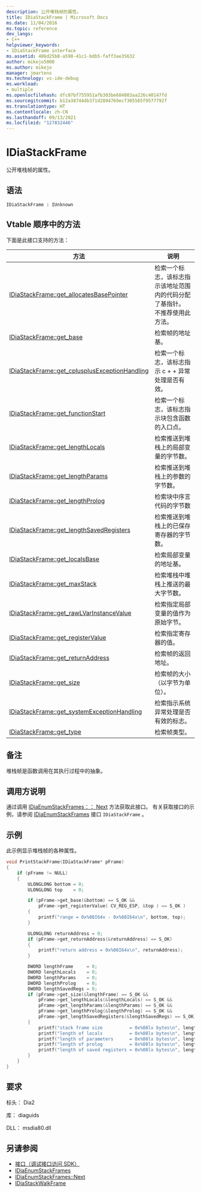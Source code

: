 ```yaml
---
description: 公开堆栈帧的属性。
title: IDiaStackFrame | Microsoft Docs
ms.date: 11/04/2016
ms.topic: reference
dev_langs:
- C++
helpviewer_keywords:
- IDiaStackFrame interface
ms.assetid: 486d25b8-a590-41c1-bdb5-faff3ae35632
author: mikejo5000
ms.author: mikejo
manager: jmartens
ms.technology: vs-ide-debug
ms.workload:
- multiple
ms.openlocfilehash: dfc07bf755951afb303be684803aa226c40147fd
ms.sourcegitcommit: b12a38744db371d2894769ecf305585f9577792f
ms.translationtype: HT
ms.contentlocale: zh-CN
ms.lasthandoff: 09/13/2021
ms.locfileid: "127832446"
---
```

# <a name="idiastackframe"></a>IDiaStackFrame
公开堆栈帧的属性。

## <a name="syntax"></a>语法

```
IDiaStackFrame : IUnknown
```

## <a name="methods-in-vtable-order"></a>Vtable 顺序中的方法
下面是此接口支持的方法：

|方法|说明|
|------------|-----------------|
|[IDiaStackFrame::get_allocatesBasePointer](../../debugger/debug-interface-access/idiastackframe-get-allocatesbasepointer.md)|检索一个标志，该标志指示该地址范围内的代码分配了基指针。 不推荐使用此方法。|
|[IDiaStackFrame::get_base](../../debugger/debug-interface-access/idiastackframe-get-base.md)|检索帧的地址基。|
|[IDiaStackFrame::get_cplusplusExceptionHandling](../../debugger/debug-interface-access/idiastackframe-get-cplusplusexceptionhandling.md)|检索一个标志，该标志指示 c + + 异常处理是否有效。|
|[IDiaStackFrame::get_functionStart](../../debugger/debug-interface-access/idiastackframe-get-functionstart.md)|检索一个标志，该标志指示块包含函数的入口点。|
|[IDiaStackFrame::get_lengthLocals](../../debugger/debug-interface-access/idiastackframe-get-lengthlocals.md)|检索推送到堆栈上的局部变量的字节数。|
|[IDiaStackFrame::get_lengthParams](../../debugger/debug-interface-access/idiastackframe-get-lengthparams.md)|检索推送到堆栈上的参数的字节数。|
|[IDiaStackFrame::get_lengthProlog](../../debugger/debug-interface-access/idiastackframe-get-lengthprolog.md)|检索块中序言代码的字节数|
|[IDiaStackFrame::get_lengthSavedRegisters](../../debugger/debug-interface-access/idiastackframe-get-lengthsavedregisters.md)|检索推送到堆栈上的已保存寄存器的字节数。|
|[IDiaStackFrame::get_localsBase](../../debugger/debug-interface-access/idiastackframe-get-localsbase.md)|检索局部变量的地址基。|
|[IDiaStackFrame::get_maxStack](../../debugger/debug-interface-access/idiastackframe-get-maxstack.md)|检索堆栈中堆栈上推送的最大字节数。|
|[IDiaStackFrame::get_rawLVarInstanceValue](../../debugger/debug-interface-access/idiastackframe-get-rawlvarinstancevalue.md)|检索指定局部变量的值作为原始字节。|
|[IDiaStackFrame::get_registerValue](../../debugger/debug-interface-access/idiastackframe-get-registervalue.md)|检索指定寄存器的值。|
|[IDiaStackFrame::get_returnAddress](../../debugger/debug-interface-access/idiastackframe-get-returnaddress.md)|检索帧的返回地址。|
|[IDiaStackFrame::get_size](../../debugger/debug-interface-access/idiastackframe-get-size.md)|检索帧的大小（以字节为单位）。|
|[IDiaStackFrame::get_systemExceptionHandling](../../debugger/debug-interface-access/idiastackframe-get-systemexceptionhandling.md)|检索指示系统异常处理是否有效的标志。|
|[IDiaStackFrame::get_type](../../debugger/debug-interface-access/idiastackframe-get-type.md)|检索帧类型。|

## <a name="remarks"></a>备注
堆栈帧是函数调用在其执行过程中的抽象。

## <a name="notes-for-callers"></a>调用方说明
通过调用 [IDiaEnumStackFrames：： Next](../../debugger/debug-interface-access/idiaenumstackframes-next.md) 方法获取此接口。 有关获取接口的示例，请参阅 [IDiaEnumStackFrames](../../debugger/debug-interface-access/idiaenumstackframes.md) 接口 `IDiaStackFrame` 。

## <a name="example"></a>示例
此示例显示堆栈帧的各种属性。

```C++
void PrintStackFrame(IDiaStackFrame* pFrame)
{
    if (pFrame != NULL)
    {
        ULONGLONG bottom = 0;
        ULONGLONG top    = 0;

        if (pFrame->get_base(&bottom) == S_OK &&
            pFrame->get_registerValue( CV_REG_ESP, &top ) == S_OK )
        {
            printf("range = 0x%08I64x - 0x%08I64x\n", bottom, top);
        }

        ULONGLONG returnAddress = 0;
        if (pFrame->get_returnAddress(&returnAddress) == S_OK)
        {
            printf("return address = 0x%08I64x\n", returnAddress);
        }

        DWORD lengthFrame     = 0;
        DWORD lengthLocals    = 0;
        DWORD lengthParams    = 0;
        DWORD lengthProlog    = 0;
        DWORD lengthSavedRegs = 0;
        if (pFrame->get_size(&lengthFrame) == S_OK &&
            pFrame->get_lengthLocals(&lengthLocals) == S_OK &&
            pFrame->get_lengthParams(&lengthParams) == S_OK &&
            pFrame->get_lengthProlog(&lengthProlog) == S_OK &&
            pFrame->get_lengthSavedRegisters(&lengthSavedRegs) == S_OK)
        {
            printf("stack frame size          = 0x%08lx bytes\n", lengthFrame);
            printf("length of locals          = 0x%08lx bytes\n", lengthLocals);
            printf("length of parameters      = 0x%08lx bytes\n", lengthParams);
            printf("length of prolog          = 0x%08lx bytes\n", lengthProlog);
            printf("length of saved registers = 0x%08lx bytes\n", lengthSavedRegs);
        }
    }
}
```

## <a name="requirements"></a>要求
标头： Dia2

库： diaguids

DLL： msdia80.dll

## <a name="see-also"></a>另请参阅
- [接口（调试接口访问 SDK）](../../debugger/debug-interface-access/interfaces-debug-interface-access-sdk.md)
- [IDiaEnumStackFrames](../../debugger/debug-interface-access/idiaenumstackframes.md)
- [IDiaEnumStackFrames::Next](../../debugger/debug-interface-access/idiaenumstackframes-next.md)
- [IDiaStackWalkFrame](../../debugger/debug-interface-access/idiastackwalkframe.md)
